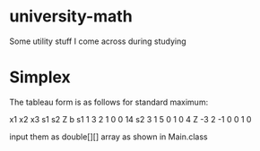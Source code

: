 # university-math
Some utility stuff I come across during studying
# Simplex
The tableau form is as follows for standard maximum:

   x1 x2 x3 s1 s2  Z   b
s1  1  3  2  1  0  0  14
s2  3  1  5  0  1  0   4
Z  -3  2 -1  0  0  1   0

input them as double[][] array as shown in Main.class
